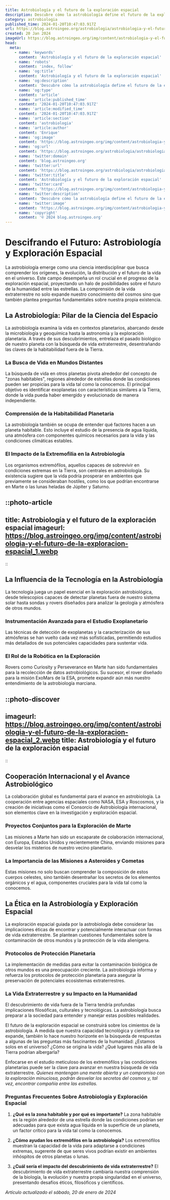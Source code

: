```yaml
---
title: Astrobiología y el futuro de la exploración espacial
description: Descubre cómo la astrobiología define el futuro de la exploración espacial y nuestra búsqueda de vida en el universo.
category: astrobiologia
published_time: 2024-01-20T10:47:03.917Z
url: https://blog.astroingeo.org/astrobiologia/astrobiologia-y-el-futuro-de-la-exploracion-espacial
created: 20 Jan 2024
imageUrl: https://blog.astroingeo.org/img/content/astrobiologia-y-el-futuro-de-la-exploracion-espacial_1.webp
head:
  meta:
    - name: 'keywords'
      content: 'Astrobiología y el futuro de la exploración espacial'
    - name: 'robots'
      content: 'index, follow'
    - name: 'og:title'
      content: 'Astrobiología y el futuro de la exploración espacial'
    - name: 'og:description'
      content: 'Descubre cómo la astrobiología define el futuro de la exploración espacial y nuestra búsqueda de vida en el universo.'
    - name: 'og:type'
      content: 'article'
    - name: 'article:published_time'
      content: '2024-01-20T10:47:03.917Z'
    - name: 'article:modified_time'
      content: '2024-01-20T10:47:03.917Z'
    - name: 'article:section'
      content: 'astrobiologia'
    - name: 'article:author'
      content: 'Enrique'
    - name: 'og:image'
      content: 'https://blog.astroingeo.org/img/content/astrobiologia-y-el-futuro-de-la-exploracion-espacial_1.webp'
    - name: 'og:url'
      content: 'https://blog.astroingeo.org/astrobiologia/astrobiologia-y-el-futuro-de-la-exploracion-espacial'
    - name: 'twitter:domain'
      content: 'blog.astroingeo.org'
    - name: 'twitter:url'
      content: 'https://blog.astroingeo.org/astrobiologia/astrobiologia-y-el-futuro-de-la-exploracion-espacial'
    - name: 'twitter:title'
      content: 'Astrobiología y el futuro de la exploración espacial'
    - name: 'twitter:card'
      content: 'https://blog.astroingeo.org/img/content/astrobiologia-y-el-futuro-de-la-exploracion-espacial_1.webp'
    - name: 'twitter:description'
      content: 'Descubre cómo la astrobiología define el futuro de la exploración espacial y nuestra búsqueda de vida en el universo.'
    - name: 'twitter:image'
      content: 'https://blog.astroingeo.org/img/content/astrobiologia-y-el-futuro-de-la-exploracion-espacial_1.webp'
    - name: 'copyright'
      content: '© 2024 blog.astroingeo.org'
---
```

# Descifrando el Futuro: Astrobiología y Exploración Espacial

La astrobiología emerge como una ciencia interdisciplinar que busca comprender los orígenes, la evolución, la distribución y el futuro de la vida en el universo. Este campo desempeña un rol crucial en el progreso de la exploración espacial, proyectando un halo de posibilidades sobre el futuro de la humanidad entre las estrellas. La comprensión de la vida extraterrestre no solo expande nuestro conocimiento del cosmos sino que también plantea preguntas fundamentales sobre nuestra propia existencia.

## La Astrobiología: Pilar de la Ciencia del Espacio

La astrobiología examina la vida en contextos planetarios, abarcando desde la microbiología y geoquímica hasta la astronomía y la exploración planetaria. A través de sus descubrimientos, entrelaza el pasado biológico de nuestro planeta con la búsqueda de vida extraterrestre, desentrañando las claves de la habitabilidad fuera de la Tierra.

### La Busca de Vida en Mundos Distantes

La búsqueda de vida en otros planetas pivota alrededor del concepto de "zonas habitables", regiones alrededor de estrellas donde las condiciones pueden ser propicias para la vida tal como la conocemos. El principal objetivo es identificar exoplanetas con características similares a la Tierra, donde la vida pueda haber emergido y evolucionado de manera independiente.

### Comprensión de la Habitabilidad Planetaria

La astrobiología también se ocupa de entender qué factores hacen a un planeta habitable. Esto incluye el estudio de la presencia de agua líquida, una atmósfera con componentes químicos necesarios para la vida y las condiciones climáticas estables.

### El Impacto de la Extremofilia en la Astrobiología

Los organismos extremófilos, aquellos capaces de sobrevivir en condiciones extremas en la Tierra, son centrales en astrobiología. Su existencia sugiere que la vida podría prosperar en ambientes que previamente se consideraban hostiles, como los que podrían encontrarse en Marte o las lunas heladas de Júpiter y Saturno.


::photo-article
---
title: Astrobiología y el futuro de la exploración espacial
imageurl: https://blog.astroingeo.org/img/content/astrobiologia-y-el-futuro-de-la-exploracion-espacial_1.webp
---
::


## La Influencia de la Tecnología en la Astrobiología

La tecnología juega un papel esencial en la exploración astrobiológica, desde telescopios capaces de detectar planetas fuera de nuestro sistema solar hasta sondas y rovers diseñados para analizar la geología y atmósfera de otros mundos.

### Instrumentación Avanzada para el Estudio Exoplanetario

Las técnicas de detección de exoplanetas y la caracterización de sus atmósferas se han vuelto cada vez más sofisticadas, permitiendo estudios más detallados de sus potenciales capacidades para sustentar vida.

### El Rol de la Robótica en la Exploración

Rovers como Curiosity y Perseverance en Marte han sido fundamentales para la recolección de datos astrobiológicos. Su sucesor, el rover diseñado para la misión ExoMars de la ESA, promete expandir aún más nuestro entendimiento de la astrobiología marciana.


::photo-discover
---
imageurl: https://blog.astroingeo.org/img/content/astrobiologia-y-el-futuro-de-la-exploracion-espacial_2.webp
title: Astrobiología y el futuro de la exploración espacial
---
::


## Cooperación Internacional y el Avance Astrobiológico

La colaboración global es fundamental para el avance en astrobiología. La cooperación entre agencias espaciales como NASA, ESA y Roscosmos, y la creación de iniciativas como el Consorcio de Astrobiología internacional, son elementos clave en la investigación y exploración espacial.

### Proyectos Conjuntos para la Exploración de Marte

Las misiones a Marte han sido un escaparate de colaboración internacional, con Europa, Estados Unidos y recientemente China, enviando misiones para desvelar los misterios de nuestro vecino planetario.

### La Importancia de las Misiones a Asteroides y Cometas

Estas misiones no solo buscan comprender la composición de estos cuerpos celestes, sino también desentrañar los secretos de los elementos orgánicos y el agua, componentes cruciales para la vida tal como la conocemos.

## La Ética en la Astrobiología y Exploración Espacial

La exploración espacial guiada por la astrobiología debe considerar las implicaciones éticas de encontrar y potencialmente interactuar con formas de vida extraterrestre. Se plantean cuestiones fundamentales sobre la contaminación de otros mundos y la protección de la vida alienígena.

### Protocolos de Protección Planetaria

La implementación de medidas para evitar la contaminación biológica de otros mundos es una preocupación creciente. La astrobiología informa y refuerza los protocolos de protección planetaria para asegurar la preservación de potenciales ecosistemas extraterrestres.

### La Vida Extraterrestre y su Impacto en la Humanidad

El descubrimiento de vida fuera de la Tierra tendría profundas implicaciones filosóficas, culturales y tecnológicas. La astrobiología busca preparar a la sociedad para entender y manejar estas posibles realidades.

El futuro de la exploración espacial se construirá sobre los cimientos de la astrobiología. A medida que nuestra capacidad tecnológica y científica se expande, también lo hace nuestro horizonte en la búsqueda de respuestas a algunas de las preguntas más fascinantes de la humanidad: ¿Estamos solos en el universo? ¿Cómo se origina la vida? ¿Qué lugares más allá de la Tierra podrían albergarla?

Enfocarse en el estudio meticuloso de los extremófilos y las condiciones planetarias puede ser la clave para avanzar en nuestra búsqueda de vida extraterrestre. *Quienes mantengan una mente abierta y un compromiso con la exploración minuciosa, podrán desvelar los secretos del cosmos y, tal vez, encontrar compañía entre las estrellas.*

### Preguntas Frecuentes Sobre Astrobiología y Exploración Espacial

1. **¿Qué es la zona habitable y por qué es importante?**
   La zona habitable es la región alrededor de una estrella donde las condiciones podrían ser adecuadas para que exista agua líquida en la superficie de un planeta, un factor crítico para la vida tal como la conocemos.

2. **¿Cómo ayudan los extremófilos en la astrobiología?**
   Los extremófilos muestran la capacidad de la vida para adaptarse a condiciones extremas, sugerente de que seres vivos podrían existir en ambientes inhóspitos de otros planetas o lunas.

3. **¿Cuál sería el impacto del descubrimiento de vida extraterrestre?**
   El descubrimiento de vida extraterrestre cambiaría nuestra comprensión de la biología, la evolución y nuestra propia singularidad en el universo, presentando desafíos éticos, filosóficos y científicos.

_Artículo actualizado el sábado, 20 de enero de 2024_